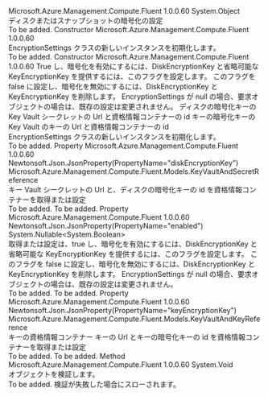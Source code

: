 <Type Name="EncryptionSettings" FullName="Microsoft.Azure.Management.Compute.Fluent.Models.EncryptionSettings">
  <TypeSignature Language="C#" Value="public class EncryptionSettings" />
  <TypeSignature Language="ILAsm" Value=".class public auto ansi beforefieldinit EncryptionSettings extends System.Object" />
  <TypeSignature Language="DocId" Value="T:Microsoft.Azure.Management.Compute.Fluent.Models.EncryptionSettings" />
  <TypeSignature Language="VB.NET" Value="Public Class EncryptionSettings" />
  <TypeSignature Language="F#" Value="type EncryptionSettings = class" />
  <AssemblyInfo>
    <AssemblyName>Microsoft.Azure.Management.Compute.Fluent</AssemblyName>
    <AssemblyVersion>1.0.0.60</AssemblyVersion>
  </AssemblyInfo>
  <Base>
    <BaseTypeName>System.Object</BaseTypeName>
  </Base>
  <Interfaces />
  <Docs>
    <summary>
            ディスクまたはスナップショットの暗号化の設定
            </summary>
    <remarks>To be added.</remarks>
  </Docs>
  <Members>
    <Member MemberName=".ctor">
      <MemberSignature Language="C#" Value="public EncryptionSettings ();" />
      <MemberSignature Language="ILAsm" Value=".method public hidebysig specialname rtspecialname instance void .ctor() cil managed" />
      <MemberSignature Language="DocId" Value="M:Microsoft.Azure.Management.Compute.Fluent.Models.EncryptionSettings.#ctor" />
      <MemberSignature Language="VB.NET" Value="Public Sub New ()" />
      <MemberType>Constructor</MemberType>
      <AssemblyInfo>
        <AssemblyName>Microsoft.Azure.Management.Compute.Fluent</AssemblyName>
        <AssemblyVersion>1.0.0.60</AssemblyVersion>
      </AssemblyInfo>
      <Parameters />
      <Docs>
        <summary>
            EncryptionSettings クラスの新しいインスタンスを初期化します。
            </summary>
        <remarks>To be added.</remarks>
      </Docs>
    </Member>
    <Member MemberName=".ctor">
      <MemberSignature Language="C#" Value="public EncryptionSettings (Nullable&lt;bool&gt; enabled = null, Microsoft.Azure.Management.Compute.Fluent.Models.KeyVaultAndSecretReference diskEncryptionKey = null, Microsoft.Azure.Management.Compute.Fluent.Models.KeyVaultAndKeyReference keyEncryptionKey = null);" />
      <MemberSignature Language="ILAsm" Value=".method public hidebysig specialname rtspecialname instance void .ctor(valuetype System.Nullable`1&lt;bool&gt; enabled, class Microsoft.Azure.Management.Compute.Fluent.Models.KeyVaultAndSecretReference diskEncryptionKey, class Microsoft.Azure.Management.Compute.Fluent.Models.KeyVaultAndKeyReference keyEncryptionKey) cil managed" />
      <MemberSignature Language="DocId" Value="M:Microsoft.Azure.Management.Compute.Fluent.Models.EncryptionSettings.#ctor(System.Nullable{System.Boolean},Microsoft.Azure.Management.Compute.Fluent.Models.KeyVaultAndSecretReference,Microsoft.Azure.Management.Compute.Fluent.Models.KeyVaultAndKeyReference)" />
      <MemberSignature Language="VB.NET" Value="Public Sub New (Optional enabled As Nullable(Of Boolean) = null, Optional diskEncryptionKey As KeyVaultAndSecretReference = null, Optional keyEncryptionKey As KeyVaultAndKeyReference = null)" />
      <MemberSignature Language="F#" Value="new Microsoft.Azure.Management.Compute.Fluent.Models.EncryptionSettings : Nullable&lt;bool&gt; * Microsoft.Azure.Management.Compute.Fluent.Models.KeyVaultAndSecretReference * Microsoft.Azure.Management.Compute.Fluent.Models.KeyVaultAndKeyReference -&gt; Microsoft.Azure.Management.Compute.Fluent.Models.EncryptionSettings" Usage="new Microsoft.Azure.Management.Compute.Fluent.Models.EncryptionSettings (enabled, diskEncryptionKey, keyEncryptionKey)" />
      <MemberType>Constructor</MemberType>
      <AssemblyInfo>
        <AssemblyName>Microsoft.Azure.Management.Compute.Fluent</AssemblyName>
        <AssemblyVersion>1.0.0.60</AssemblyVersion>
      </AssemblyInfo>
      <Parameters>
        <Parameter Name="enabled" Type="System.Nullable&lt;System.Boolean&gt;" />
        <Parameter Name="diskEncryptionKey" Type="Microsoft.Azure.Management.Compute.Fluent.Models.KeyVaultAndSecretReference" />
        <Parameter Name="keyEncryptionKey" Type="Microsoft.Azure.Management.Compute.Fluent.Models.KeyVaultAndKeyReference" />
      </Parameters>
      <Docs>
        <param name="enabled">True し、暗号化を有効にするには、DiskEncryptionKey と省略可能な KeyEncryptionKey を提供するには、このフラグを設定します。 このフラグを false に設定し、暗号化を無効にするには、DiskEncryptionKey と KeyEncryptionKey を削除します。 EncryptionSettings が null の場合、要求オブジェクトの場合は、既存の設定は変更されません。</param>
        <param name="diskEncryptionKey">ディスクの暗号化キーの Key Vault シークレットの Url と資格情報コンテナーの id</param>
        <param name="keyEncryptionKey">キーの暗号化キーの Key Vault のキーの Url と資格情報コンテナーの id</param>
        <summary>
            EncryptionSettings クラスの新しいインスタンスを初期化します。
            </summary>
        <remarks>To be added.</remarks>
      </Docs>
    </Member>
    <Member MemberName="DiskEncryptionKey">
      <MemberSignature Language="C#" Value="public Microsoft.Azure.Management.Compute.Fluent.Models.KeyVaultAndSecretReference DiskEncryptionKey { get; set; }" />
      <MemberSignature Language="ILAsm" Value=".property instance class Microsoft.Azure.Management.Compute.Fluent.Models.KeyVaultAndSecretReference DiskEncryptionKey" />
      <MemberSignature Language="DocId" Value="P:Microsoft.Azure.Management.Compute.Fluent.Models.EncryptionSettings.DiskEncryptionKey" />
      <MemberSignature Language="VB.NET" Value="Public Property DiskEncryptionKey As KeyVaultAndSecretReference" />
      <MemberSignature Language="F#" Value="member this.DiskEncryptionKey : Microsoft.Azure.Management.Compute.Fluent.Models.KeyVaultAndSecretReference with get, set" Usage="Microsoft.Azure.Management.Compute.Fluent.Models.EncryptionSettings.DiskEncryptionKey" />
      <MemberType>Property</MemberType>
      <AssemblyInfo>
        <AssemblyName>Microsoft.Azure.Management.Compute.Fluent</AssemblyName>
        <AssemblyVersion>1.0.0.60</AssemblyVersion>
      </AssemblyInfo>
      <Attributes>
        <Attribute>
          <AttributeName>Newtonsoft.Json.JsonProperty(PropertyName="diskEncryptionKey")</AttributeName>
        </Attribute>
      </Attributes>
      <ReturnValue>
        <ReturnType>Microsoft.Azure.Management.Compute.Fluent.Models.KeyVaultAndSecretReference</ReturnType>
      </ReturnValue>
      <Docs>
        <summary>
            キー Vault シークレットの Url と、ディスクの暗号化キーの id を資格情報コンテナーを取得または設定
            </summary>
        <value>To be added.</value>
        <remarks>To be added.</remarks>
      </Docs>
    </Member>
    <Member MemberName="Enabled">
      <MemberSignature Language="C#" Value="public Nullable&lt;bool&gt; Enabled { get; set; }" />
      <MemberSignature Language="ILAsm" Value=".property instance valuetype System.Nullable`1&lt;bool&gt; Enabled" />
      <MemberSignature Language="DocId" Value="P:Microsoft.Azure.Management.Compute.Fluent.Models.EncryptionSettings.Enabled" />
      <MemberSignature Language="VB.NET" Value="Public Property Enabled As Nullable(Of Boolean)" />
      <MemberSignature Language="F#" Value="member this.Enabled : Nullable&lt;bool&gt; with get, set" Usage="Microsoft.Azure.Management.Compute.Fluent.Models.EncryptionSettings.Enabled" />
      <MemberType>Property</MemberType>
      <AssemblyInfo>
        <AssemblyName>Microsoft.Azure.Management.Compute.Fluent</AssemblyName>
        <AssemblyVersion>1.0.0.60</AssemblyVersion>
      </AssemblyInfo>
      <Attributes>
        <Attribute>
          <AttributeName>Newtonsoft.Json.JsonProperty(PropertyName="enabled")</AttributeName>
        </Attribute>
      </Attributes>
      <ReturnValue>
        <ReturnType>System.Nullable&lt;System.Boolean&gt;</ReturnType>
      </ReturnValue>
      <Docs>
        <summary>
            取得または設定は、true し、暗号化を有効にするには、DiskEncryptionKey と省略可能な KeyEncryptionKey を提供するには、このフラグを設定します。 このフラグを false に設定し、暗号化を無効にするには、DiskEncryptionKey と KeyEncryptionKey を削除します。 EncryptionSettings が null の場合、要求オブジェクトの場合は、既存の設定は変更されません。
            </summary>
        <value>To be added.</value>
        <remarks>To be added.</remarks>
      </Docs>
    </Member>
    <Member MemberName="KeyEncryptionKey">
      <MemberSignature Language="C#" Value="public Microsoft.Azure.Management.Compute.Fluent.Models.KeyVaultAndKeyReference KeyEncryptionKey { get; set; }" />
      <MemberSignature Language="ILAsm" Value=".property instance class Microsoft.Azure.Management.Compute.Fluent.Models.KeyVaultAndKeyReference KeyEncryptionKey" />
      <MemberSignature Language="DocId" Value="P:Microsoft.Azure.Management.Compute.Fluent.Models.EncryptionSettings.KeyEncryptionKey" />
      <MemberSignature Language="VB.NET" Value="Public Property KeyEncryptionKey As KeyVaultAndKeyReference" />
      <MemberSignature Language="F#" Value="member this.KeyEncryptionKey : Microsoft.Azure.Management.Compute.Fluent.Models.KeyVaultAndKeyReference with get, set" Usage="Microsoft.Azure.Management.Compute.Fluent.Models.EncryptionSettings.KeyEncryptionKey" />
      <MemberType>Property</MemberType>
      <AssemblyInfo>
        <AssemblyName>Microsoft.Azure.Management.Compute.Fluent</AssemblyName>
        <AssemblyVersion>1.0.0.60</AssemblyVersion>
      </AssemblyInfo>
      <Attributes>
        <Attribute>
          <AttributeName>Newtonsoft.Json.JsonProperty(PropertyName="keyEncryptionKey")</AttributeName>
        </Attribute>
      </Attributes>
      <ReturnValue>
        <ReturnType>Microsoft.Azure.Management.Compute.Fluent.Models.KeyVaultAndKeyReference</ReturnType>
      </ReturnValue>
      <Docs>
        <summary>
            キーの資格情報コンテナー キーの Url とキーの暗号化キーの id を資格情報コンテナーを取得または設定
            </summary>
        <value>To be added.</value>
        <remarks>To be added.</remarks>
      </Docs>
    </Member>
    <Member MemberName="Validate">
      <MemberSignature Language="C#" Value="public virtual void Validate ();" />
      <MemberSignature Language="ILAsm" Value=".method public hidebysig newslot virtual instance void Validate() cil managed" />
      <MemberSignature Language="DocId" Value="M:Microsoft.Azure.Management.Compute.Fluent.Models.EncryptionSettings.Validate" />
      <MemberSignature Language="VB.NET" Value="Public Overridable Sub Validate ()" />
      <MemberSignature Language="F#" Value="abstract member Validate : unit -&gt; unit&#xA;override this.Validate : unit -&gt; unit" Usage="encryptionSettings.Validate " />
      <MemberType>Method</MemberType>
      <AssemblyInfo>
        <AssemblyName>Microsoft.Azure.Management.Compute.Fluent</AssemblyName>
        <AssemblyVersion>1.0.0.60</AssemblyVersion>
      </AssemblyInfo>
      <ReturnValue>
        <ReturnType>System.Void</ReturnType>
      </ReturnValue>
      <Parameters />
      <Docs>
        <summary>
            オブジェクトを検証します。
            </summary>
        <remarks>To be added.</remarks>
        <exception cref="T:Microsoft.Rest.ValidationException">
            検証が失敗した場合にスローされます。
            </exception>
      </Docs>
    </Member>
  </Members>
</Type>